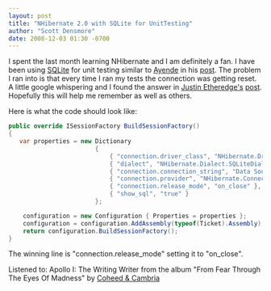 ```yaml
---
layout: post
title: "NHibernate 2.0 with SQLite for UnitTesting"
author: "Scott Densmore"
date: 2008-12-03 01:30 -0700
---
```


I spent the last month learning NHibernate and I am definitely a fan. I have been using [SQLite](http://sqlite.phxsoftware.com/) for unit testing similar to [Ayende](http://ayende.com/Blog/Default.aspx) in his [post](http://ayende.com/Blog/archive/2006/10/14/UnitTestingWithNHibernateActiveRecord.aspx). The problem I ran into is that every time I ran my tests the connection was getting reset. A little google whispering and I found the answer in [Justin Etheredge's](http://www.codethinked.com/) [post](http://www.codethinked.com/post/2008/10/19/NHibernate-20-SQLite-and-In-Memory-Databases.aspx). Hopefully this will help me remember as well as others.

Here is what the code should look like:

```csharp
public override ISessionFactory BuildSessionFactory()
{
   var properties = new Dictionary
                        {
                            { "connection.driver_class", "NHibernate.Driver.SQLite20Driver" },
                            { "dialect", "NHibernate.Dialect.SQLiteDialect" },
                            { "connection.connection_string", "Data Source=:memory:;Version=3;New=True;" },
                            { "connection.provider", "NHibernate.Connection.DriverConnectionProvider" },
                            { "connection.release_mode", "on_close" },
                            { "show_sql", "true" }
                        };

    configuration = new Configuration { Properties = properties };
    configuration = configuration.AddAssembly(typeof(Ticket).Assembly);
    return configuration.BuildSessionFactory();
}
```

The winning line is "connection.release\_mode" setting it to "on\_close".

Listened to: Apollo I: The Writing Writer from the album "From Fear Through The Eyes Of Madness" by [Coheed & Cambria](http://www.google.com/search?q=%22Coheed%20&%20Cambria%22)